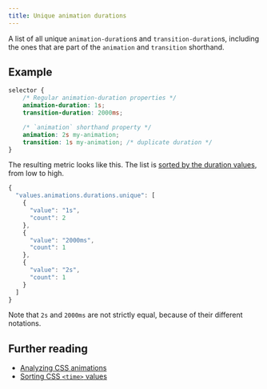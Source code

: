 ```yaml
---
title: Unique animation durations
---
```


A list of all unique `animation-duration`s and `transition-duration`s, including the ones that are part of the `animation` and `transition` shorthand.

## Example

```css
selector {
	/* Regular animation-duration properties */
	animation-duration: 1s;
	transition-duration: 2000ms;

	/* `animation` shorthand property */
	animation: 2s my-animation;
	transition: 1s my-animation; /* duplicate duration */
}
```

The resulting metric looks like this. The list is [sorted by the duration values](https://github.com/bartveneman/css-time-sort), from low to high.

```js
{
  "values.animations.durations.unique": [
    {
      "value": "1s",
      "count": 2
    },
    {
      "value": "2000ms",
      "count": 1
    },
    {
      "value": "2s",
      "count": 1
    }
  ]
}
```

Note that `2s` and `2000ms` are not strictly equal, because of their different notations.

## Further reading

- [Analyzing CSS animations](/blog/analyzing-animations)
- [Sorting CSS `<time>` values](/blog/sorting-css-time)
